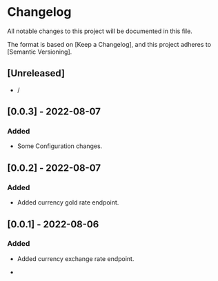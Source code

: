 # Changelog

All notable changes to this project will be documented in this file.

The format is based on [Keep a Changelog],
and this project adheres to [Semantic Versioning].

## [Unreleased]

- /

## [0.0.3] - 2022-08-07

### Added

- Some Configuration changes.

## [0.0.2] - 2022-08-07

### Added

- Added currency gold rate endpoint.

## [0.0.1] - 2022-08-06

### Added

- Added currency exchange rate endpoint.

-
